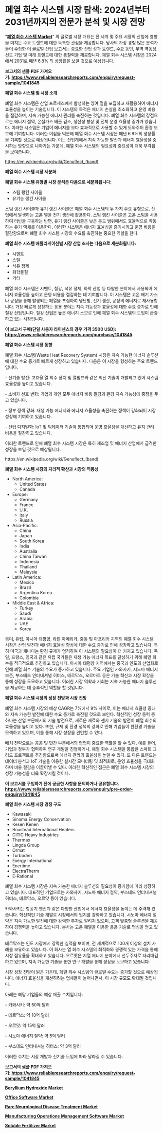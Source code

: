 <p><h1>폐열 회수 시스템 시장 탐색: 2024년부터 2031년까지의 전문가 분석 및 시장 전망</h1></p><p>"<strong><a href="https://www.reliableresearchreports.com/waste-heat-recovery-system-r1041845?utm_campaign=106&utm_medium=7&utm_source=Github&utm_content=ia&utm_term=24112024&utm_id=waste-heat-recovery-system">폐열 회수 시스템 Market</a></strong>" 의 글로벌 시장 개요는 전 세계 및 주요 시장의 산업에 영향을 미치는 주요 트렌드에 대한 독특한 관점을 제공합니다. 당사의 가장 경험 많은 분석가들이 수집한 이 글로벌 산업 보고서는 중요한 산업 성과 트렌드, 수요 동인, 무역 역동성, 선도 기업 및 미래 트렌드에 대한 통찰력을 제공합니다. 폐열 회수 시스템 시장은 2024에서 2031로 매년 6.8% 의 성장률을 보일 것으로 예상됩니다.&nbsp;</p>
<p><strong>보고서의 샘플 PDF 가져오기:&nbsp;<a href="https://www.reliableresearchreports.com/enquiry/request-sample/1041845?utm_campaign=106&utm_medium=7&utm_source=Github&utm_content=ia&utm_term=24112024&utm_id=waste-heat-recovery-system">https://www.reliableresearchreports.com/enquiry/request-sample/1041845</a></strong></p>
<p><strong>폐열 회수 시스템 및 시장 소개</strong></p>
<p><p>폐열 회수 시스템은 산업 프로세스에서 발생하는 잉여 열을 포집하고 재활용하여 에너지 효율성을 높이는 기술입니다. 이 시스템의 목적은 에너지 손실을 최소화하고 운영 비용을 절감하며, 지속 가능한 에너지 관리를 촉진하는 것입니다. 폐열 회수 시스템의 장점으로는 에너지 절약, 온실가스 배출 감소, 생산성 향상 및 전체 운영 효율성 증가가 있습니다. 이러한 시스템은 기업이 에너지를 보다 효과적으로 사용할 수 있게 도와주어 환경 보호에 기여합니다. 이러한 이점들 덕분에 폐열 회수 시스템 시장은 매년 6.8%의 성장률을 기록할 것으로 예상됩니다. 이는 산업계에서 지속 가능한 발전과 에너지 효율성을 중시하는 방향으로 나아가는 가운데, 폐열 회수 시스템의 필요성과 중요성이 더욱 부각됨을 보여줍니다.</p></p>
<p><a href="https://en.wikipedia.org/wiki/Genuflect_(band)?utm_campaign=106&utm_medium=7&utm_source=Github&utm_content=ia&utm_term=24112024&utm_id=waste-heat-recovery-system">https://en.wikipedia.org/wiki/Genuflect_(band)</a></p>
<p><strong>폐열 회수 시스템 시장 세분화</strong></p>
<p><strong>폐열 회수 시스템 유형별 시장 분석은 다음으로 세분화됩니다:</strong></p>
<p><ul><li>스팀 랭킨 사이클</li><li>유기농 랭킨 사이클</li></ul></p>
<p><p>스팀 랭킨 사이클과 유기 랭킨 사이클은 폐열 회수 시스템의 두 가지 주요 유형으로, 산업에서 발생하는 고온 열을 전기 생산에 활용한다. 스팀 랭킨 사이클은 고온 스팀을 사용하여 터빈을 구동하는 반면, 유기 랭킨 사이클은 낮은 온도 범위에서도 효율적으로 작동하는 유기 액체를 이용한다. 이러한 시스템은 에너지 효율성을 증가시키고 운영 비용을 절감함으로써 폐열 회수 시스템 시장의 수요를 촉진하는 중요한 역할을 한다.</p></p>
<p><strong>폐열 회수 시스템 애플리케이션별 시장 산업 조사는 다음으로 세분화됩니다:</strong></p>
<p><ul><li>시멘트</li><li>스틸</li><li>석유 정제</li><li>화학물질</li><li>기타</li></ul></p>
<p><p>폐열 회수 시스템은 시멘트, 철강, 석유 정제, 화학 산업 등 다양한 분야에서 사용되어 에너지 효율성을 높이고 운영 비용을 절감하는 데 기여합니다. 이 시스템은 고온 배기 가스나 공정을 통해 발생되는 폐열을 포집하여 냉난방, 전기 생산, 공정의 에너지로 재사용합니다. 가장 빠르게 성장하는 응용 분야는 지속 가능성과 효율성에 대한 수요 증가로 인해 철강 산업입니다. 철강 산업은 높은 에너지 소모로 인해 폐열 회수 시스템의 도입이 급증하고 있는 시장입니다.</p></p>
<p><strong>이 보고서 구매(단일 사용자 라이센스의 경우 가격 3500 USD): <a href="https://www.reliableresearchreports.com/purchase/1041845?utm_campaign=106&utm_medium=7&utm_source=Github&utm_content=ia&utm_term=24112024&utm_id=waste-heat-recovery-system">https://www.reliableresearchreports.com/purchase/1041845</a></strong></p>
<p><strong>폐열 회수 시스템 시장 동향</strong></p>
<p><p>폐열 회수 시스템(Waste Heat Recovery System) 시장은 지속 가능한 에너지 솔루션에 대한 수요 증가로 빠르게 성장하고 있습니다. 다음은 이 시장을 형성하는 주요 트렌드입니다.</p><p>- 신기술 발전: 고효율 열 회수 장치 및 열펌프와 같은 최신 기술이 개발되고 있어 시스템 효율성을 높이고 있습니다.</p><p>- 소비자 선호 변화: 기업과 개인 모두 에너지 비용 절감과 환경 지속 가능성에 중점을 두고 있습니다.</p><p>- 정부 정책 강화: 재생 가능 에너지와 에너지 효율성을 촉진하는 정책이 강화되어 시장 성장에 기여하고 있습니다.</p><p>- 산업 디지털화: IoT 및 빅데이터 기술이 통합되어 운영 효율성을 개선하고 유지 관리 비용을 절감하고 있습니다.</p><p>이러한 트렌드로 인해 폐열 회수 시스템 시장은 특히 제조업 및 에너지 산업에서 급격한 성장을 보일 것으로 예상됩니다.</p></p>
<p>https://en.wikipedia.org/wiki/Genuflect_(band)</p>
<p><strong>폐열 회수 시스템 시장의 지리적 확산과 시장의 역동성</strong></p>
<p><ul>
    <li>
        North America:
        <ul>
            <li>United States</li>
            <li>Canada</li>
        </ul>
    </li>
    <li>
        Europe:
        <ul>
            <li>Germany</li>
            <li>France</li>
            <li>U.K.</li>
            <li>Italy</li>
            <li>Russia</li>
        </ul>
    </li>
    <li>
        Asia-Pacific:
        <ul>
            <li>China</li>
            <li>Japan</li>
            <li>South Korea</li>
            <li>India</li>
            <li>Australia</li>
            <li>China Taiwan</li>
            <li>Indonesia</li>
            <li>Thailand</li>
            <li>Malaysia</li>
        </ul>
    </li>
    <li>
        Latin America:
        <ul>
            <li>Mexico</li>
            <li>Brazil</li>
            <li>Argentina Korea</li>
            <li>Colombia</li>
        </ul>
    </li>
    <li>
        Middle East & Africa:
        <ul>
            <li>Turkey</li>
            <li>Saudi</li>
            <li>Arabia</li>
            <li>UAE</li>
            <li>Korea</li>
        </ul>
    </li>
    </ul></p>
<p><p>북미, 유럽, 아시아 태평양, 라틴 아메리카, 중동 및 아프리카 지역의 폐열 회수 시스템 시장은 산업 발전과 에너지 효율성 향상에 대한 수요 증가로 인해 성장하고 있습니다. 특히 미국과 캐나다는 환경 규제가 엄격하여 이 시스템의 필요성이 더 커지고 있습니다. 독일, 프랑스, 영국과 같은 유럽 국가들은 재생 가능 에너지 목표를 달성하기 위해 폐열 회수를 적극적으로 추진하고 있습니다. 아시아 태평양 지역에서는 중국과 인도의 산업화로 인해 폐열 회수 기술의 수요가 증가하고 있습니다. 주요 기업인 카와사키, 시노마 에너지 보존, 부스테드 인터내셔널 히터스, 테르막스, 오르마트 등은 기술 혁신과 시장 확장을 통해 성장을 도모하고 있습니다. 이러한 시장 역학과 기회는 지속 가능한 에너지 솔루션을 제공하는 데 중추적인 역할을 할 것입니다.</p></p>
<p><strong>폐열 회수 시스템 시장의 성장 전망과 시장 전망</strong></p>
<p><p>폐열 회수 시스템 시장의 예상 CAGR는 7%에서 9% 사이로, 이는 에너지 효율성 증대와 지속 가능한 발전에 대한 수요 증가로 촉진될 것으로 보인다. 혁신적인 성장 동력 중 하나는 산업 부문에서의 기술 발전으로, 새로운 재료와 센서 기술의 발전이 폐열 회수의 효율성을 높이고 있다. 또한, 규제 및 환경 정책의 강화로 인해 기업들이 친환경 기술을 모색하고 있으며, 이를 통해 시장 성장을 견인할 수 있다.</p><p>배치 전략으로는 공공 및 민간 부문에서의 협업이 중요한 역할을 할 수 있다. 예를 들어, 기업과 정부가 협력하여 연구 개발을 진행하거나, 폐열 회수 시스템을 통합한 스마트 그리드 프로젝트를 추진함으로써 에너지 관리의 효율성을 높일 수 있다. 또 다른 트렌드는 데이터 분석과 IoT 기술을 이용한 실시간 모니터링 및 최적화로, 운영 효율성을 극대화하며 비용 절감을 이끌어낼 수 있다. 이러한 혁신적인 접근은 폐열 회수 시스템 시장의 성장 가능성을 더욱 확장시킬 것이다.</p></p>
<p><strong>이 보고서를 구입하기 전에 궁금한 사항을 문의하거나 공유합니다. <a href="https://www.reliableresearchreports.com/enquiry/pre-order-enquiry/1041845?utm_campaign=106&utm_medium=7&utm_source=Github&utm_content=ia&utm_term=24112024&utm_id=waste-heat-recovery-system">https://www.reliableresearchreports.com/enquiry/pre-order-enquiry/1041845</a></strong></p>
<p><strong>폐열 회수 시스템 시장 경쟁 구도</strong></p>
<p><ul><li>Kawasaki</li><li>Sinoma Energy Conservation</li><li>Kesen Kenen</li><li>Boustead International Heaters</li><li>CITIC Heavy Industries</li><li>Thermax</li><li>Lingda Group</li><li>Ormat</li><li>Turboden</li><li>Exergy International</li><li>Enertime</li><li>ElectraTherm</li><li>E-Rational</li></ul></p>
<p><p>폐열 회수 시스템 시장은 지속 가능한 에너지 솔루션의 필요성이 증가함에 따라 성장하고 있습니다. 대표적인 기업으로는 카와사키, 시노마 에너지 절약, 부스테드 인터내셔널 히터스, 테르막스, 오르맛 등이 있습니다. </p><p>카와사키는 항공기 엔진과 같은 다양한 산업에서 에너지 효율성을 높이는 데 주력해 왔습니다. 혁신적인 기술 개발로 시장에서의 입지를 강화하고 있습니다. 시노마 에너지 절약은 지속 가능한 발전에 대한 강력한 투자로 알려져 있으며, 고객 맞춤형 솔루션을 제공하여 경쟁력을 높이고 있습니다. 본사는 고온 폐열을 이용한 응용 기술로 명성을 얻고 있습니다.</p><p>테르막스는 인도 시장에서 강력한 실적을 보이며, 전 세계적으로 100개 이상의 설치 사례를 보유하고 있습니다. 이 회사는 열 회수 시스템의 최적화와 경쟁력 있는 가격을 통해 시장 점유율을 확대하고 있습니다. 오르맛은 지열 에너지 분야에서 선두주자로 자리매김하고 있으며, 지속 가능한 기술을 통한 연구 개발을 통해 성장을 도모하고 있습니다.</p><p>시장 성장 전망이 밝은 가운데, 폐열 회수 시스템의 글로벌 수요는 증가할 것으로 예상됩니다. 에너지 효율성을 개선하려는 업체들이 늘어나면서, 이 시장 규모도 확대될 것입니다. </p><p>아래는 해당 기업들의 예상 매출 수치입니다:</p><p>- 카와사키: 약 50억 달러</p><p>- 테르막스: 약 10억 달러</p><p>- 오르맛: 약 15억 달러</p><p>- 시노마 에너지 절약: 약 5억 달러</p><p>- 부스테드 인터내셔널 히터스: 약 3억 달러</p><p>이러한 수치는 시장 개발과 신기술 도입에 따라 달라질 수 있습니다.</p></p>
<p><strong>보고서의 샘플 PDF 가져오기:&nbsp;<a href="https://www.reliableresearchreports.com/enquiry/request-sample/1041845?utm_campaign=106&utm_medium=7&utm_source=Github&utm_content=ia&utm_term=24112024&utm_id=waste-heat-recovery-system">https://www.reliableresearchreports.com/enquiry/request-sample/1041845</a></strong></p>
<p><strong><p><a href="https://github.com/DixieGrimes/Market-Research-Report-List-1/blob/main/beryllium-hydroxide-market.md?utm_campaign=106&utm_medium=7&utm_source=Github&utm_content=ia&utm_term=24112024&utm_id=waste-heat-recovery-system">Beryllium Hydroxide Market</a></p><p><a href="https://issuu.com/reportprime-2/docs/office-software-market-size-2030.pp_543e76da6b29e4?utm_campaign=106&utm_medium=7&utm_source=Github&utm_content=ia&utm_term=24112024&utm_id=waste-heat-recovery-system">Office Software Market</a></p><p><a href="https://www.linkedin.com/pulse/rare-neurological-disease-treatment-market-innovations-trends-3ckve?utm_campaign=106&utm_medium=7&utm_source=Github&utm_content=ia&utm_term=24112024&utm_id=waste-heat-recovery-system">Rare Neurological Disease Treatment Market</a></p><p><a href="https://issuu.com/reportprime-2/docs/manufacturing-operations-management_e98e61e15f0517?utm_campaign=106&utm_medium=7&utm_source=Github&utm_content=ia&utm_term=24112024&utm_id=waste-heat-recovery-system">Manufacturing Operations Management Software Market</a></p><p><a href="https://github.com/nathandecarvalho/Market-Research-Report-List-5/blob/main/soluble-fertilizer-market.md?utm_campaign=106&utm_medium=7&utm_source=Github&utm_content=ia&utm_term=24112024&utm_id=waste-heat-recovery-system">Soluble Fertilizer Market</a></p></strong></p>
<p></p>